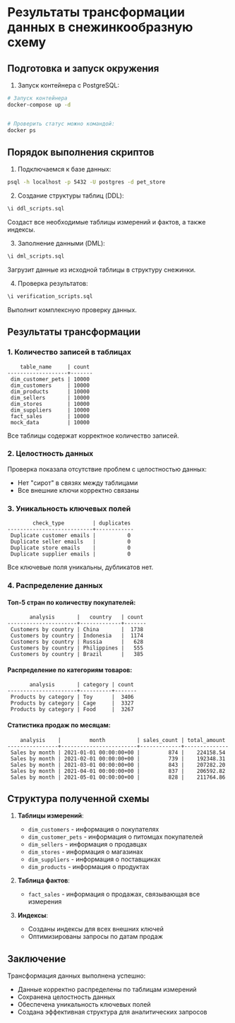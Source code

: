 # Результаты трансформации данных в снежинкообразную схему

## Подготовка и запуск окружения

1. Запуск контейнера с PostgreSQL:
```bash
# Запуск контейнера
docker-compose up -d


# Проверить статус можно командой:
docker ps

```

## Порядок выполнения скриптов
1. Подключаемся к базе данных:
```bash
psql -h localhost -p 5432 -U postgres -d pet_store
```

2. Создание структуры таблиц (DDL):
```sql
\i ddl_scripts.sql
```
Создаст все необходимые таблицы измерений и фактов, а также индексы.

3. Заполнение данными (DML):
```sql
\i dml_scripts.sql
```
Загрузит данные из исходной таблицы в структуру снежинки.

4. Проверка результатов:
```sql
\i verification_scripts.sql
```
Выполнит комплексную проверку данных.

## Результаты трансформации

### 1. Количество записей в таблицах
```
    table_name     | count 
-------------------+-------
 dim_customer_pets | 10000
 dim_customers     | 10000
 dim_products      | 10000
 dim_sellers       | 10000
 dim_stores        | 10000
 dim_suppliers     | 10000
 fact_sales        | 10000
 mock_data         | 10000
```
Все таблицы содержат корректное количество записей.

### 2. Целостность данных
Проверка показала отсутствие проблем с целостностью данных:
- Нет "сирот" в связях между таблицами
- Все внешние ключи корректно связаны

### 3. Уникальность ключевых полей
```
        check_type         | duplicates 
---------------------------+------------
 Duplicate customer emails |          0
 Duplicate seller emails   |          0
 Duplicate store emails    |          0
 Duplicate supplier emails |          0
```
Все ключевые поля уникальны, дубликатов нет.

### 4. Распределение данных

#### Топ-5 стран по количеству покупателей:
```
       analysis       |   country   | count 
----------------------+-------------+-------
 Customers by country | China       |  1738
 Customers by country | Indonesia   |  1174
 Customers by country | Russia      |   628
 Customers by country | Philippines |   555
 Customers by country | Brazil      |   385
```

#### Распределение по категориям товаров:
```
       analysis       | category | count 
----------------------+----------+-------
 Products by category | Toy      |  3406
 Products by category | Cage     |  3327
 Products by category | Food     |  3267
```

#### Статистика продаж по месяцам:
```
    analysis    |         month          | sales_count | total_amount 
----------------+------------------------+-------------+--------------
 Sales by month | 2021-01-01 00:00:00+00 |         874 |    224158.54
 Sales by month | 2021-02-01 00:00:00+00 |         739 |    192348.31
 Sales by month | 2021-03-01 00:00:00+00 |         843 |    207282.20
 Sales by month | 2021-04-01 00:00:00+00 |         837 |    206592.82
 Sales by month | 2021-05-01 00:00:00+00 |         828 |    211764.86
```

## Структура полученной схемы

1. **Таблицы измерений**:
   - `dim_customers` - информация о покупателях
   - `dim_customer_pets` - информация о питомцах покупателей
   - `dim_sellers` - информация о продавцах
   - `dim_stores` - информация о магазинах
   - `dim_suppliers` - информация о поставщиках
   - `dim_products` - информация о продуктах

2. **Таблица фактов**:
   - `fact_sales` - информация о продажах, связывающая все измерения

3. **Индексы**:
   - Созданы индексы для всех внешних ключей
   - Оптимизированы запросы по датам продаж

## Заключение

Трансформация данных выполнена успешно:
- Данные корректно распределены по таблицам измерений
- Сохранена целостность данных
- Обеспечена уникальность ключевых полей
- Создана эффективная структура для аналитических запросов 